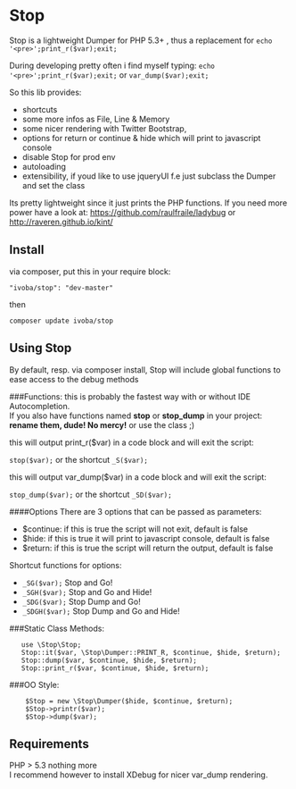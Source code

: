 Stop
====

Stop is a lightweight Dumper for PHP 5.3+ , thus a replacement for ```echo '<pre>';print_r($var);exit;```

During developing pretty often i find myself typing: ```echo '<pre>';print_r($var);exit;``` or ```var_dump($var);exit;```

So this lib provides:  
 - shortcuts 
 - some more infos as File, Line & Memory 
 - some nicer rendering with Twitter Bootstrap, 
 - options for return or continue & hide which will print to javascript console 
 - disable Stop for prod env
 - autoloading  
 - extensibility, if youd like to use jqueryUI f.e just subclass the Dumper and set the class
 

Its pretty lightweight since it just prints the PHP functions. 
If you need more power have a look at: https://github.com/raulfraile/ladybug or http://raveren.github.io/kint/  


Install
----------
via composer, put this in your require block:  

    "ivoba/stop": "dev-master"

then  

    composer update ivoba/stop



Using Stop
----------

By default, resp. via composer install, Stop will include global functions to ease access to the debug methods

###Functions:
this is probably the fastest way with or without IDE Autocompletion.  
If you also have functions named **stop** or **stop_dump** in your project: **rename them, dude! No mercy!** or use the class ;)  

this will output print_r($var) in a code block and will exit the script:  

```stop($var);``` or the shortcut ```_S($var);```


this will output var_dump($var) in a code block and will exit the script:

```stop_dump($var);``` or the shortcut ```_SD($var);```

####Options
There are 3 options that can be passed as parameters:

- $continue: if this is true the script will not exit, default is false 
- $hide: if this is true it will print to javascript console, default is false
- $return: if this is true the script will return the output, default is false

Shortcut functions for options:

- ```_SG($var);``` Stop and Go!
- ```_SGH($var);``` Stop and Go and Hide!
- ```_SDG($var);``` Stop Dump and Go!
- ```_SDGH($var);``` Stop Dump and Go and Hide!


###Static Class Methods:

```
   use \Stop\Stop;
   Stop::it($var, \Stop\Dumper::PRINT_R, $continue, $hide, $return);
   Stop::dump($var, $continue, $hide, $return);
   Stop::print_r($var, $continue, $hide, $return);
```

###OO Style:

```
    $Stop = new \Stop\Dumper($hide, $continue, $return);  
    $Stop->printr($var);
    $Stop->dump($var);
```    

Requirements
----------

PHP > 5.3  nothing more  
I recommend however to install XDebug for nicer var_dump rendering.

